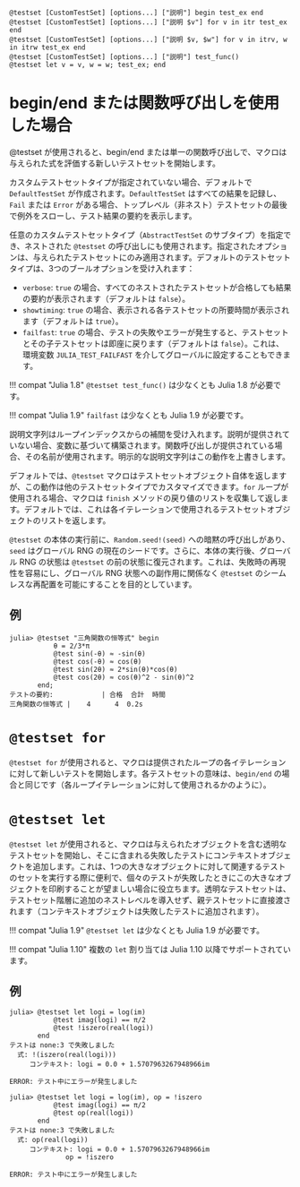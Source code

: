 ```
@testset [CustomTestSet] [options...] ["説明"] begin test_ex end
@testset [CustomTestSet] [options...] ["説明 $v"] for v in itr test_ex end
@testset [CustomTestSet] [options...] ["説明 $v, $w"] for v in itrv, w in itrw test_ex end
@testset [CustomTestSet] [options...] ["説明"] test_func()
@testset let v = v, w = w; test_ex; end
```

# begin/end または関数呼び出しを使用した場合

@testset が使用されると、begin/end または単一の関数呼び出しで、マクロは与えられた式を評価する新しいテストセットを開始します。

カスタムテストセットタイプが指定されていない場合、デフォルトで `DefaultTestSet` が作成されます。`DefaultTestSet` はすべての結果を記録し、`Fail` または `Error` がある場合、トップレベル（非ネスト）テストセットの最後で例外をスローし、テスト結果の要約を表示します。

任意のカスタムテストセットタイプ（`AbstractTestSet` のサブタイプ）を指定でき、ネストされた `@testset` の呼び出しにも使用されます。指定されたオプションは、与えられたテストセットにのみ適用されます。デフォルトのテストセットタイプは、3つのブールオプションを受け入れます：

  * `verbose`: `true` の場合、すべてのネストされたテストセットが合格しても結果の要約が表示されます（デフォルトは `false`）。
  * `showtiming`: `true` の場合、表示される各テストセットの所要時間が表示されます（デフォルトは `true`）。
  * `failfast`: `true` の場合、テストの失敗やエラーが発生すると、テストセットとその子テストセットは即座に戻ります（デフォルトは `false`）。これは、環境変数 `JULIA_TEST_FAILFAST` を介してグローバルに設定することもできます。

!!! compat "Julia 1.8"
    `@testset test_func()` は少なくとも Julia 1.8 が必要です。


!!! compat "Julia 1.9"
    `failfast` は少なくとも Julia 1.9 が必要です。


説明文字列はループインデックスからの補間を受け入れます。説明が提供されていない場合、変数に基づいて構築されます。関数呼び出しが提供されている場合、その名前が使用されます。明示的な説明文字列はこの動作を上書きします。

デフォルトでは、`@testset` マクロはテストセットオブジェクト自体を返しますが、この動作は他のテストセットタイプでカスタマイズできます。`for` ループが使用される場合、マクロは `finish` メソッドの戻り値のリストを収集して返します。デフォルトでは、これは各イテレーションで使用されるテストセットオブジェクトのリストを返します。

`@testset` の本体の実行前に、`Random.seed!(seed)` への暗黙の呼び出しがあり、`seed` はグローバル RNG の現在のシードです。さらに、本体の実行後、グローバル RNG の状態は `@testset` の前の状態に復元されます。これは、失敗時の再現性を容易にし、グローバル RNG 状態への副作用に関係なく `@testset` のシームレスな再配置を可能にすることを目的としています。

## 例

```jldoctest; filter = r"trigonometric identities |    4      4  [0-9\.]+s"
julia> @testset "三角関数の恒等式" begin
           θ = 2/3*π
           @test sin(-θ) ≈ -sin(θ)
           @test cos(-θ) ≈ cos(θ)
           @test sin(2θ) ≈ 2*sin(θ)*cos(θ)
           @test cos(2θ) ≈ cos(θ)^2 - sin(θ)^2
       end;
テストの要約:            | 合格  合計  時間
三角関数の恒等式 |    4      4  0.2s
```

# `@testset for`

`@testset for` が使用されると、マクロは提供されたループの各イテレーションに対して新しいテストを開始します。各テストセットの意味は、`begin/end` の場合と同じです（各ループイテレーションに対して使用されるかのように）。

# `@testset let`

`@testset let` が使用されると、マクロは与えられたオブジェクトを含む透明なテストセットを開始し、そこに含まれる失敗したテストにコンテキストオブジェクトを追加します。これは、1つの大きなオブジェクトに対して関連するテストのセットを実行する際に便利で、個々のテストが失敗したときにこの大きなオブジェクトを印刷することが望ましい場合に役立ちます。透明なテストセットは、テストセット階層に追加のネストレベルを導入せず、親テストセットに直接渡されます（コンテキストオブジェクトは失敗したテストに追加されます）。

!!! compat "Julia 1.9"
    `@testset let` は少なくとも Julia 1.9 が必要です。


!!! compat "Julia 1.10"
    複数の `let` 割り当ては Julia 1.10 以降でサポートされています。


## 例

```jldoctest
julia> @testset let logi = log(im)
           @test imag(logi) == π/2
           @test !iszero(real(logi))
       end
テストは none:3 で失敗しました
  式: !(iszero(real(logi)))
     コンテキスト: logi = 0.0 + 1.5707963267948966im

ERROR: テスト中にエラーが発生しました

julia> @testset let logi = log(im), op = !iszero
           @test imag(logi) == π/2
           @test op(real(logi))
       end
テストは none:3 で失敗しました
  式: op(real(logi))
     コンテキスト: logi = 0.0 + 1.5707963267948966im
              op = !iszero

ERROR: テスト中にエラーが発生しました
```
